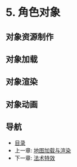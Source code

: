 # 5. 角色对象

## 对象资源制作

## 对象加载

## 对象渲染

## 对象动画

## 导航
* [目录](00.md)
* 上一章: [地图加载与渲染](04.md)
* 下一章: [法术特效](06.md)